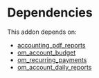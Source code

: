 # Dependencies

This addon depends on:

- [accounting_pdf_reports](../../../../odoo-bringout-odoomates-accounting_pdf_reports)
- [om_account_budget](../../../../odoo-bringout-odoomates-om_account_budget)
- [om_recurring_payments](../../../../odoo-bringout-odoomates-om_recurring_payments)
- [om_account_daily_reports](../../../../odoo-bringout-odoomates-om_account_daily_reports)
